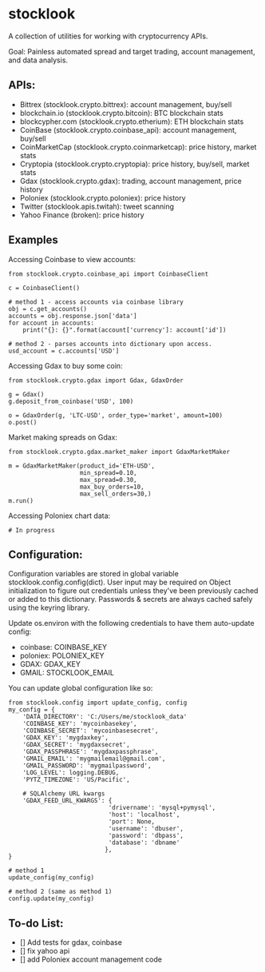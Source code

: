 stocklook
=========

A collection of utilities for working with cryptocurrency APIs.

Goal: Painless automated spread and target trading, account management, and data analysis.

APIs:
---------

- Bittrex (stocklook.crypto.bittrex): account management, buy/sell
- blockchain.io (stocklook.crypto.bitcoin): BTC blockchain stats
- blockcypher.com (stocklook.crypto.etherium): ETH blockchain stats
- CoinBase (stocklook.crypto.coinbase_api): account management, buy/sell
- CoinMarketCap (stocklook.crypto.coinmarketcap): price history, market stats
- Cryptopia (stocklook.crypto.cryptopia): price history, buy/sell, market stats
- Gdax (stocklook.crypto.gdax):  trading, account management, price history
- Poloniex (stocklook.crypto.poloniex): price history
- Twitter (stocklook.apis.twitah): tweet scanning
- Yahoo Finance (broken): price history

Examples
--------

Accessing Coinbase to view accounts:

    from stocklook.crypto.coinbase_api import CoinbaseClient

    c = CoinbaseClient()

    # method 1 - access accounts via coinbase library
    obj = c.get_accounts()
    accounts = obj.response.json['data']
    for account in accounts:
        print("{}: {}".format(account['currency']: account['id'])

    # method 2 - parses accounts into dictionary upon access.
    usd_account = c.accounts['USD']


Accessing Gdax to buy some coin:

    from stocklook.crypto.gdax import Gdax, GdaxOrder

    g = Gdax()
    g.deposit_from_coinbase('USD', 100)

    o = GdaxOrder(g, 'LTC-USD', order_type='market', amount=100)
    o.post()

Market making spreads on Gdax:

    from stocklook.crypto.gdax.market_maker import GdaxMarketMaker

    m = GdaxMarketMaker(product_id='ETH-USD',
                        min_spread=0.10,
                        max_spread=0.30,
                        max_buy_orders=10,
                        max_sell_orders=30,)
    m.run()

Accessing Poloniex chart data:

    # In progress


Configuration:
--------------
Configuration variables are stored in global variable stocklook.config.config(dict). User input may be required
on Object initialization to figure out credentials unless they've been previously cached or added to this dictionary.
Passwords & secrets are always cached safely using the keyring library.

Update os.environ with the following credentials to have them auto-update config:

- coinbase: COINBASE_KEY
- poloniex: POLONIEX_KEY
- GDAX: GDAX_KEY
- GMAIL: STOCKLOOK_EMAIL

You can update global configuration like so:

    from stocklook.config import update_config, config
    my_config = {
        'DATA_DIRECTORY': 'C:/Users/me/stocklook_data'
        'COINBASE_KEY': 'mycoinbasekey',
        'COINBASE_SECRET': 'mycoinbasesecret',
        'GDAX_KEY': 'mygdaxkey',
        'GDAX_SECRET': 'mygdaxsecret',
        'GDAX_PASSPHRASE': 'mygdaxpassphrase',
        'GMAIL_EMAIL': 'mygmailemail@gmail.com',
        'GMAIL_PASSWORD': 'mygmailpassword',
        'LOG_LEVEL': logging.DEBUG,
        'PYTZ_TIMEZONE': 'US/Pacific',

        # SQLAlchemy URL kwargs
        'GDAX_FEED_URL_KWARGS': {
                                'drivername': 'mysql+pymysql',
                                'host': 'localhost',
                                'port': None,
                                'username': 'dbuser',
                                'password': 'dbpass',
                                'database': 'dbname'
                               },
    }

    # method 1
    update_config(my_config)

    # method 2 (same as method 1)
    config.update(my_config)


To-do List:
-----------

- [] Add tests for gdax, coinbase
- [] fix yahoo api
- [] add Poloniex account management code






